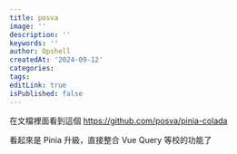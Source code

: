 ```yaml
---
title: posva
image: ''
description: ''
keywords: ''
author: Opshell
createdAt: '2024-09-12'
categories:
tags:
editLink: true
isPublished: false
---
```

在文檔裡面看到這個 https://github.com/posva/pinia-colada

看起來是 Pinia 升級，直接整合 Vue Query 等校的功能了
